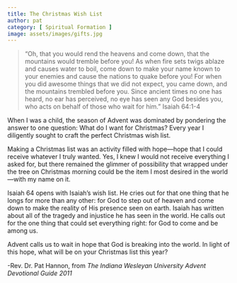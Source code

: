 ```yaml
---
title: The Christmas Wish List
author: pat
category: [ Spiritual Formation ]
image: assets/images/gifts.jpg
---
```

<blockquote>“Oh, that you would rend the heavens and come down, that the mountains would tremble before you! As when fire sets twigs ablaze and causes water to boil, come down to make your name known to your enemies and cause the nations to quake before you! For when you did awesome things that we did not expect, you came down, and the mountains trembled before you. Since ancient times no one has heard, no ear has perceived, no eye has seen any God besides you, who acts on behalf of those who wait for him.” Isaiah 64:1-4</blockquote>
When I was a child, the season of Advent was dominated by pondering the answer to one question: What do I want for Christmas? Every year I diligently sought to craft the perfect Christmas wish list.

Making a Christmas list was an activity filled with hope—hope that I could receive whatever I truly wanted. Yes, I knew I would not receive everything I asked for, but there remained the glimmer of possibility that wrapped under the tree on Christmas morning could be the item I most desired in the world—with my name on it.

Isaiah 64 opens with Isaiah’s wish list. He cries out for that one thing that he longs for more than any other: for God to step out of heaven and come down to make the reality of His presence seen on earth. Isaiah has written about all of the tragedy and injustice he has seen in the world. He calls out for the one thing that could set everything right: for God to come and be among us.

Advent calls us to wait in hope that God is breaking into the world. In light of this hope, what will be on your Christmas list this year?

-Rev. Dr. Pat Hannon, from <em>The Indiana Wesleyan University Advent Devotional Guide 2011</em>
